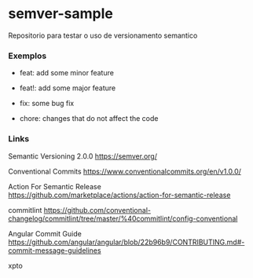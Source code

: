 # semver-sample

Repositorio para testar o uso de versionamento semantico

### Exemplos

* feat: add some minor feature

* feat!: add some major feature

* fix: some bug fix

* chore: changes that do not affect the code


### Links 

Semantic Versioning 2.0.0
https://semver.org/

Conventional Commits
https://www.conventionalcommits.org/en/v1.0.0/

Action For Semantic Release
https://github.com/marketplace/actions/action-for-semantic-release

commitlint
https://github.com/conventional-changelog/commitlint/tree/master/%40commitlint/config-conventional

Angular Commit Guide
https://github.com/angular/angular/blob/22b96b9/CONTRIBUTING.md#-commit-message-guidelines









xpto

